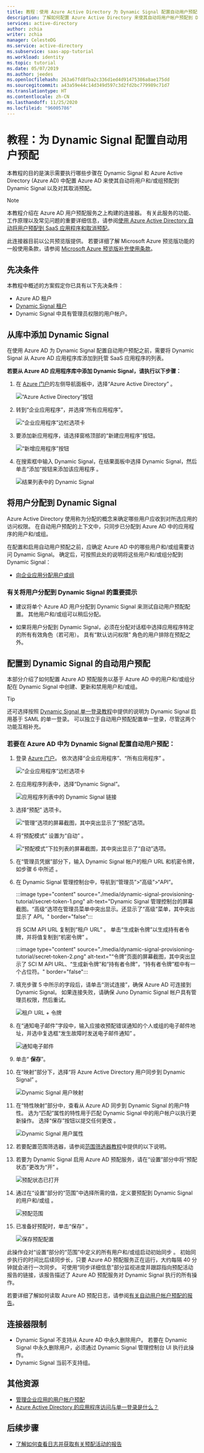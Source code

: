 ```yaml
---
title: 教程：使用 Azure Active Directory 为 Dynamic Signal 配置自动用户预配 | Microsoft Docs
description: 了解如何配置 Azure Active Directory 来使其自动将用户帐户预配到 Dynamic Signal 和取消其预配。
services: active-directory
author: zchia
writer: zchia
manager: CelesteDG
ms.service: active-directory
ms.subservice: saas-app-tutorial
ms.workload: identity
ms.topic: tutorial
ms.date: 05/07/2019
ms.author: jeedes
ms.openlocfilehash: 263a67fd8fba2c336d1ed4d91475386a8ae175dd
ms.sourcegitcommit: a43a59e44c14d349d597c3d2fd2bc779989c71d7
ms.translationtype: HT
ms.contentlocale: zh-CN
ms.lasthandoff: 11/25/2020
ms.locfileid: "96005786"
---
```

# <a name="tutorial-configure-dynamic-signal-for-automatic-user-provisioning"></a>教程：为 Dynamic Signal 配置自动用户预配

本教程的目的是演示需要执行哪些步骤在 Dynamic Signal 和 Azure Active Directory (Azure AD) 中配置 Azure AD 来使其自动将用户和/或组预配到 Dynamic Signal 以及对其取消预配。

> [!NOTE]
> 本教程介绍在 Azure AD 用户预配服务之上构建的连接器。 有关此服务的功能、工作原理以及常见问题的重要详细信息，请参阅[使用 Azure Active Directory 自动将用户预配到 SaaS 应用程序和取消预配](../app-provisioning/user-provisioning.md)。
>
> 此连接器目前以公共预览版提供。 若要详细了解 Microsoft Azure 预览版功能的一般使用条款，请参阅 [Microsoft Azure 预览版补充使用条款](https://azure.microsoft.com/support/legal/preview-supplemental-terms/)。

## <a name="prerequisites"></a>先决条件

本教程中概述的方案假定你已具有以下先决条件：

* Azure AD 租户
* [Dynamic Signal 租户](https://dynamicsignal.com/)
* Dynamic Signal 中具有管理员权限的用户帐户。

## <a name="add-dynamic-signal-from-the-gallery"></a>从库中添加 Dynamic Signal

在使用 Azure AD 为 Dynamic Signal 配置自动用户预配之前，需要将 Dynamic Signal 从 Azure AD 应用程序库添加到托管 SaaS 应用程序的列表。

**若要从 Azure AD 应用程序库中添加 Dynamic Signal，请执行以下步骤：**

1. 在 [Azure 门户](https://portal.azure.com)的左侧导航面板中，选择“Azure Active Directory” 。

    ![“Azure Active Directory”按钮](common/select-azuread.png)

2. 转到“企业应用程序”，并选择“所有应用程序”。 

    ![“企业应用程序”边栏选项卡](common/enterprise-applications.png)

3. 要添加新应用程序，请选择窗格顶部的“新建应用程序”按钮。

    ![“新增应用程序”按钮](common/add-new-app.png)

4. 在搜索框中输入 Dynamic Signal，在结果面板中选择 Dynamic Signal，然后单击“添加”按钮来添加该应用程序  。

    ![结果列表中的 Dynamic Signal](common/search-new-app.png)

## <a name="assigning-users-to-dynamic-signal"></a>将用户分配到 Dynamic Signal

Azure Active Directory 使用称为分配的概念来确定哪些用户应收到对所选应用的访问权限。 在自动用户预配的上下文中，只同步已分配到 Azure AD 中的应用程序的用户和/或组。

在配置和启用自动用户预配之前，应确定 Azure AD 中的哪些用户和/或组需要访问 Dynamic Signal。 确定后，可按照此处的说明将这些用户和/或组分配到 Dynamic Signal：

* [向企业应用分配用户或组](../manage-apps/assign-user-or-group-access-portal.md)

### <a name="important-tips-for-assigning-users-to-dynamic-signal"></a>有关将用户分配到 Dynamic Signal 的重要提示

* 建议将单个 Azure AD 用户分配到 Dynamic Signal 来测试自动用户预配配置。 其他用户和/或组可以稍后分配。

* 如果将用户分配到 Dynamic Signal，必须在分配对话框中选择应用程序特定的所有有效角色（若可用）。 具有“默认访问权限”  角色的用户排除在预配之外。

## <a name="configuring-automatic-user-provisioning-to-dynamic-signal"></a>配置到 Dynamic Signal 的自动用户预配 

本部分介绍了如何配置 Azure AD 预配服务以基于 Azure AD 中的用户和/或组分配在 Dynamic Signal 中创建、更新和禁用用户和/或组。

> [!TIP]
> 还可选择按照 [Dynamic Signal 单一登录教程](dynamicsignal-tutorial.md)中提供的说明为 Dynamic Signal 启用基于 SAML 的单一登录。 可以独立于自动用户预配配置单一登录，尽管这两个功能互相补充。

### <a name="to-configure-automatic-user-provisioning-for-dynamic-signal-in-azure-ad"></a>若要在 Azure AD 中为 Dynamic Signal 配置自动用户预配：

1. 登录 [Azure 门户](https://portal.azure.com)。 依次选择“企业应用程序”、“所有应用程序” 。

    ![“企业应用程序”边栏选项卡](common/enterprise-applications.png)

2. 在应用程序列表中，选择“Dynamic Signal”。

    ![应用程序列表中的 Dynamic Signal 链接](common/all-applications.png)

3. 选择“预配”  选项卡。

    ![“管理”选项的屏幕截图，其中突出显示了“预配”选项。](common/provisioning.png)

4. 将“预配模式”  设置为“自动”  。

    ![“预配模式”下拉列表的屏幕截图，其中突出显示了“自动”选项。](common/provisioning-automatic.png)

5. 在“管理员凭据”部分下，输入 Dynamic Signal 帐户的租户 URL 和机密令牌，如步骤 6 中所述  。

6. 在 Dynamic Signal 管理控制台中，导航到“管理员”>“高级”>“API”。

    :::image type="content" source="./media/dynamic-signal-provisioning-tutorial/secret-token-1.png" alt-text="Dynamic Signal 管理控制台的屏幕截图。“高级”选项在管理员菜单中突出显示。还显示了“高级”菜单，其中突出显示了 API。" border="false":::

    将 SCIM API URL 复制到“租户 URL” 。 单击“生成新令牌”以生成持有者令牌，并将值复制到“机密令牌”  。

    :::image type="content" source="./media/dynamic-signal-provisioning-tutorial/secret-token-2.png" alt-text="“令牌”页面的屏幕截图，其中突出显示了 SCI M API URL、“生成新令牌”和“持有者令牌”，“持有者令牌”框中有一个占位符。" border="false":::

7. 填充步骤 5 中所示的字段后，请单击“测试连接”，确保 Azure AD 可连接到 Dynamic Signal。 如果连接失败，请确保 Juno Dynamic Signal 帐户具有管理员权限，然后重试。

    ![租户 URL + 令牌](common/provisioning-testconnection-tenanturltoken.png)

8. 在“通知电子邮件”字段中，输入应接收预配错误通知的个人或组的电子邮件地址，并选中复选框“发生故障时发送电子邮件通知”   。

    ![通知电子邮件](common/provisioning-notification-email.png)

9. 单击“ **保存**”。

10. 在“映射”部分下，选择“将 Azure Active Directory 用户同步到 Dynamic Signal” 。

    ![Dynamic Signal 用户映射](media/dynamic-signal-provisioning-tutorial/user-mappings.png)

11. 在“特性映射”部分中，查看从 Azure AD 同步到 Dynamic Signal 的用户特性。 选为“匹配”属性的特性用于匹配 Dynamic Signal 中的用户帐户以执行更新操作。 选择“保存”按钮以提交任何更改  。

    ![Dynamic Signal 用户属性](media/dynamic-signal-provisioning-tutorial/user-mapping-attributes.png)

12. 若要配置范围筛选器，请参阅[范围筛选器教程](../app-provisioning/define-conditional-rules-for-provisioning-user-accounts.md)中提供的以下说明。

13. 若要为 Dynamic Signal 启用 Azure AD 预配服务，请在“设置”部分中将“预配状态”更改为“开”  。

    ![预配状态已打开](common/provisioning-toggle-on.png)

14. 通过在“设置”部分的“范围”中选择所需的值，定义要预配到 Dynamic Signal 的用户和/或组 。

    ![预配范围](common/provisioning-scope.png)

15. 已准备好预配时，单击“保存”  。

    ![保存预配配置](common/provisioning-configuration-save.png)

此操作会对“设置”部分的“范围”中定义的所有用户和/或组启动初始同步   。 初始同步执行的时间比后续同步长，只要 Azure AD 预配服务正在运行，大约每隔 40 分钟就会进行一次同步。 可使用“同步详细信息”部分监视进度并跟踪指向预配活动报告的链接，该报告描述了 Azure AD 预配服务对 Dynamic Signal 执行的所有操作。

若要详细了解如何读取 Azure AD 预配日志，请参阅[有关自动用户帐户预配的报告](../app-provisioning/check-status-user-account-provisioning.md)。

## <a name="connector-limitations"></a>连接器限制

* Dynamic Signal 不支持从 Azure AD 中永久删除用户。 若要在 Dynamic Signal 中永久删除用户，必须通过 Dynamic Signal 管理控制台 UI 执行此操作。 
* Dynamic Signal 当前不支持组。

## <a name="additional-resources"></a>其他资源

* [管理企业应用的用户帐户预配](../app-provisioning/configure-automatic-user-provisioning-portal.md)
* [Azure Active Directory 的应用程序访问与单一登录是什么？](../manage-apps/what-is-single-sign-on.md)

## <a name="next-steps"></a>后续步骤

* [了解如何查看日志并获取有关预配活动的报告](../app-provisioning/check-status-user-account-provisioning.md)

